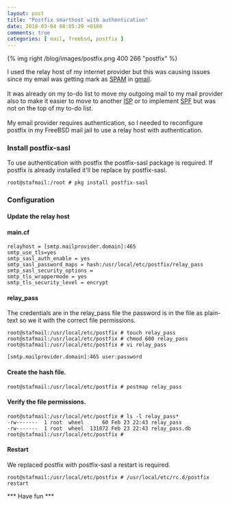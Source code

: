 ```yaml
---
layout: post
title: "Postfix smarthost with authentication"
date: 2018-03-04 08:05:29 +0100
comments: true
categories: [ mail, freebsd, postfix ] 
---
```


{% img right /blog/images/postfix.png 400 266 "postfix" %} 

I used the relay host of my internet provider but this was causing issues since my email was getting mark as <a href="https://en.wikipedia.org/wiki/Email_spam">SPAM</a> in <a href="https://en.wikipedia.org/wiki/Gmail">gmail</a>.
<br />&nbsp;<br />
It was already on my to-do list to move my outgoing mail to my mail provider also to make it easier to move to another <a href="https://en.wikipedia.org/wiki/Internet_service_provider">ISP</a> or to implement <a href="https://en.wikipedia.org/wiki/Sender_Policy_Framework">SPF</a> but was not on the top of my to-do list.
<br />&nbsp;<br />
My email provider requires authentication, so I needed to reconfigure postfix in my FreeBSD mail jail to use a relay host with authentication.

### Install postfix-sasl

To use authentication with postfix the postfix-sasl package is required.
If postfix is already installed it'll be replace by postfix-sasl.

```
root@stafmail:/root # pkg install postfix-sasl
```

### Configuration 

#### Update the relay host

#### main.cf

```
relayhost = [smtp.mailprovider.domain]:465
smtp_use_tls=yes
smtp_sasl_auth_enable = yes
smtp_sasl_password_maps = hash:/usr/local/etc/postfix/relay_pass
smtp_sasl_security_options =
smtp_tls_wrappermode = yes
smtp_tls_security_level = encrypt
```

#### relay_pass

The credentials are in the relay_pass file the password is in the file as plain-text so we 
it with the correct file permissions.


```
root@stafmail:/usr/local/etc/postfix # touch relay_pass
root@stafmail:/usr/local/etc/postfix # chmod 600 relay_pass
root@stafmail:/usr/local/etc/postfix # vi relay_pass
```

```
[smtp.mailprovider.domain]:465 user:password
```

#### Create the hash file.

```
root@stafmail:/usr/local/etc/postfix # postmap relay_pass
```

#### Verify the file permissions.

```
root@stafmail:/usr/local/etc/postfix # ls -l relay_pass*
-rw-------  1 root  wheel      60 Feb 23 22:43 relay_pass
-rw-------  1 root  wheel  131072 Feb 23 22:43 relay_pass.db
root@stafmail:/usr/local/etc/postfix # 
```

#### Restart

We replaced postfix with postfix-sasl a restart is required.

```
root@stafmail:/usr/local/etc/postfix # /usr/local/etc/rc.d/postfix restart
```

*** Have fun ***

